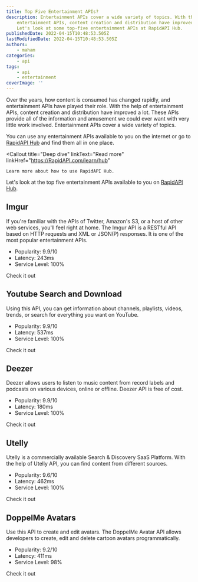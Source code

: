 ```yaml
---
title: Top Five Entertainment APIs?
description: Entertainment APIs cover a wide variety of topics. With the help of
    entertainment APIs, content creation and distribution have improved a lot.
    Let's look at some top-five entertainment APIs at RapidAPI Hub.
publishedDate: 2022-04-15T10:48:53.505Z
lastModifiedDate: 2022-04-15T10:48:53.505Z
authors:
    - maham
categories:
    - api
tags:
    - api
    - entertainment
coverImage: ''
---
```


<Lead>

Over the years, how content is consumed has changed rapidly, and entertainment APIs have played their role. With the help of entertainment APIs, content creation and distribution have improved a lot. These APIs provide all of the information and amusement we could ever want with very little work involved. Entertainment APIs cover a wide variety of topics.

</Lead>

You can use any entertainment APIs available to you on the internet or go to [RapidAPI Hub](https://RapidAPI.com/hub?utm_source=RapidAPI.com/guides&utm_medium=DevRel&utm_campaign=DevRel) and find them all in one place.

<Callout
	title="Deep dive"
	linkText="Read more"
	linkHref="https://RapidAPI.com/learn/hub"
>
	Learn more about how to use RapidAPI Hub.
</Callout>

Let's look at the top five entertainment APIs available to you on [RapidAPI Hub](https://RapidAPI.com/hub?utm_source=RapidAPI.com/guides&utm_medium=DevRel&utm_campaign=DevRel).

## Imgur

If you're familiar with the APIs of Twitter, Amazon's S3, or a host of other web services, you'll feel right at home. The Imgur API is a RESTful API based on HTTP requests and XML or JSON(P) responses. It is one of the most popular entertainment APIs.

-   Popularity: 9.9/10
-   Latency: 243ms
-   Service Level: 100%

<Link
	href="https://RapidAPI.com/imgur/api/imgur-9/?utm_source=RapidAPI.com%2Fguides&utm_medium=DevRel&utm_campaign=DevRel"
	variant="solid"
	isExternal
>
	Check it out
</Link>

## Youtube Search and Download

Using this API, you can get information about channels, playlists, videos, trends, or search for everything you want on YouTube.

-   Popularity: 9.9/10
-   Latency: 537ms
-   Service Level: 100%

<Link
	href="https://RapidAPI.com/h0p3rwe/api/youtube-search-and-download/?utm_source=RapidAPI.com%2Fguides&utm_medium=DevRel&utm_campaign=DevRel"
	variant="solid"
	isExternal
>
	Check it out
</Link>

## Deezer

Deezer allows users to listen to music content from record labels and podcasts on various devices, online or offline. Deezer API is free of cost.

-   Popularity: 9.9/10
-   Latency: 180ms
-   Service Level: 100%

<Link
	href="https://RapidAPI.com/deezerdevs/api/deezer-1/?utm_source=RapidAPI.com%2Fguides&utm_medium=DevRel&utm_campaign=DevRel"
	variant="solid"
	isExternal
>
	Check it out
</Link>

## Utelly

Utelly is a commercially available Search & Discovery SaaS Platform. With the help of Utelly API, you can find content from different sources.

-   Popularity: 9.6/10
-   Latency: 462ms
-   Service Level: 100%

<Link
	href="https://RapidAPI.com/utelly/api/utelly/?utm_source=RapidAPI.com%2Fguides&utm_medium=DevRel&utm_campaign=DevRel"
	variant="solid"
	isExternal
>
	Check it out
</Link>

## DoppelMe Avatars

Use this API to create and edit avatars. The DoppelMe Avatar API allows developers to create, edit and delete cartoon avatars programmatically.

-   Popularity: 9.2/10
-   Latency: 411ms
-   Service Level: 98%

<Link
	href="https://RapidAPI.com/wavesong/api/doppelme-avatars/?utm_source=RapidAPI.com%2Fguides&utm_medium=DevRel&utm_campaign=DevRel"
	variant="solid"
	isExternal
>
	Check it out
</Link>
